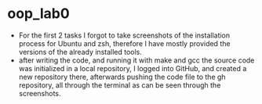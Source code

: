 # oop_lab0
- For the first 2 tasks I forgot to take screenshots of the installation process for Ubuntu and zsh, therefore I have mostly provided the versions
of the already installed tools.
- after writing the code, and running it with make and gcc the source code was initialized in a local repository, I logged into GitHub,
and created a new repository there, afterwards pushing the code file to the gh repository, all through the terminal as can be seen through the 
screenshots.
